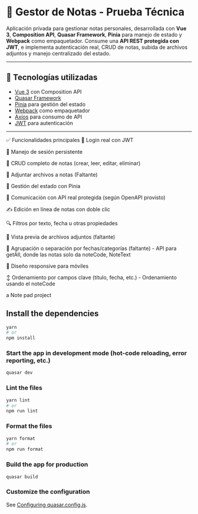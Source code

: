 # 📒 Gestor de Notas - Prueba Técnica

Aplicación privada para gestionar notas personales, desarrollada con **Vue 3**, **Composition API**, **Quasar Framework**, **Pinia** para manejo de estado y **Webpack** como empaquetador. Consume una **API REST protegida con JWT**, e implementa autenticación real, CRUD de notas, subida de archivos adjuntos y manejo centralizado del estado.


---

## 🚀 Tecnologías utilizadas

- [Vue 3](https://vuejs.org/) con Composition API
- [Quasar Framework](https://quasar.dev/)
- [Pinia](https://pinia.vuejs.org/) para gestión del estado
- [Webpack](https://webpack.js.org/) como empaquetador
- [Axios](https://axios-http.com/) para consumo de API
- [JWT](https://jwt.io/) para autenticación

---

✅ Funcionalidades principales
🔐 Login real con JWT

💾 Manejo de sesión persistente

📝 CRUD completo de notas (crear, leer, editar, eliminar)

📎 Adjuntar archivos a notas (Faltante)

🧠 Gestión del estado con Pinia

🔄 Comunicación con API real protegida (según OpenAPI provisto)

✍️ Edición en línea de notas con doble clic

🔍 Filtros por texto, fecha u otras propiedades

📄 Vista previa de archivos adjuntos (faltante)

📅 Agrupación o separación por fechas/categorías (faltante) - API para getAll, donde las notas solo da noteCode, NoteText

📱 Diseño responsive para móviles


↕️ Ordenamiento por campos clave (título, fecha, etc.) - Ordenamiento usando el noteCode

a Note pad project

## Install the dependencies
```bash
yarn
# or
npm install
```

### Start the app in development mode (hot-code reloading, error reporting, etc.)
```bash
quasar dev
```


### Lint the files
```bash
yarn lint
# or
npm run lint
```


### Format the files
```bash
yarn format
# or
npm run format
```


### Build the app for production
```bash
quasar build
```

### Customize the configuration
See [Configuring quasar.config.js](https://v2.quasar.dev/quasar-cli-webpack/quasar-config-js).



